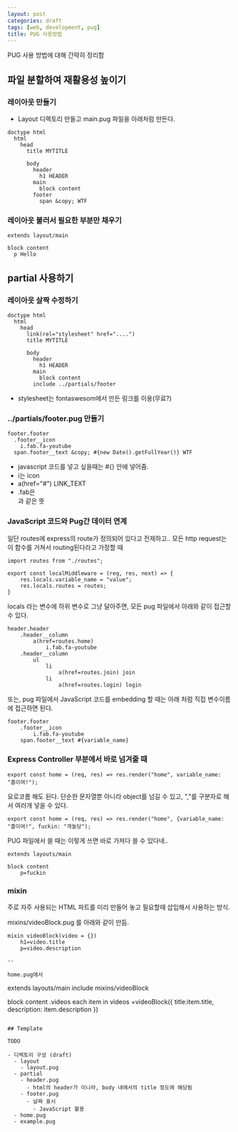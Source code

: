 ```yaml
---
layout: post
categories: draft
tags: [web, development, pug]
title: PUG 사용방법 
---
```


PUG 사용 방법에 대해 간략히 정리함


## 파일 분할하여 재활용성 높이기

### 레이아웃  만들기

- Layout 디렉토리 만들고 main.pug 파일을 아래처럼 만든다.

```
doctype html
  html
    head
      title MYTITLE

      body
        header
          h1 HEADER
        main
          block content
        footer
          span &copy; WTF
```

### 레이아웃 불러서 필요한 부분만 채우기

```pug
extends layout/main

block content
  p Hello
```
## partial 사용하기

### 레이아웃 살짝 수정하기

```
doctype html
  html
    head
      link(rel="stylesheet" href="....")
      title MYTITLE

      body
        header
          h1 HEADER
        main
          block content
        include ../partials/footer
```
- stylesheet는 fontaswesom에서 만든 링크를 이용(무료?)


### ../partials/footer.pug 만들기

```
footer.footer
  .footer__icon
    i.fab.fa-youtube
  span.footer__text &copy; #{new Date().getFullYear()} WTF
```
- javascript 코드를 넣고 싶을때는 #{} 안에 넣어줌.
- i는 icon
- a(href="#") LINK_TEXT
- .fab은 <div class=fab> 과 같은 뜻

### JavaScript 코드와 Pug간 데이터 연계

일단 routes에 express의 route가 정의되어 있다고 전제하고.. 모든 http request는 이 함수를 거쳐서 routing된다라고 가정할 때

```
import routes from "./routes";

export const localMiddleware = (req, res, next) => {
    res.locals.variable_name = "value";
    res.locals.routes = routes;
}
```

locals 라는 변수에 하위 변수로 그냥 달아주면, 모든 pug 파일에서 아래와 같이 접근할 수 있다.

```
header.header
    .header__column
        a(href=routes.home)
            i.fab.fa-youtube
    .header__column
        ul
            li
                a(href=routes.join) join
            li
                a(href=routes.login) login
```

또는, pug 파일에서 JavaScript 코드를 embedding 할 때는 아래 처럼 직접 변수이름에 접근하면 된다.
```
footer.footer
    .footer__icon
        i.fab.fa-youtube
    span.footer__text #{variable_name}
```

### Express Controller 부분에서 바로 넘겨줄 때

```
export const home = (req, res) => res.render("home", variable_name: "홈이여!");
```
요로코롬 해도 된다.
단순한 문자열뿐 아니라 object를 넘길 수 있고, ","를 구분자로 해서 여러개 넣을 수 있다.
```
export const home = (req, res) => res.render("home", {variable_name: "홈이여!", fuckin: "개눌당");
```

PUG 파일에서 쓸 때는 이렇게 쓰면 바로 가져다 쓸 수 있다네..
```
extends layouts/main

block content
    p=fuckin
```

### mixin 
주로 자주 사용되는 HTML 파트를 미리 만들어 놓고 필요할때 삽입해서 사용하는 방식.

mixins/videoBlock.pug 를 아래와 같이 만듬.

```
mixin videoBlock(video = {})
    h1=video.title
    p=video.description

--

home.pug에서
```
extends layouts/main
include mixins/videoBlock

block content
    .videos
        each item in videos
            +videoBlock({
                title:item.title, 
                description: item.description
            })

```

## Template

TODO

- 디렉토리 구성 (draft)
  - layout
    - layout.pug
  - partial
    - header.pug
      - html의 header가 이니라, body 내에서의 title 정도에 해당됨
    - footer.pug
      - 날짜 표시
        - JavaScript 활용
  - home.pug
  - example.pug